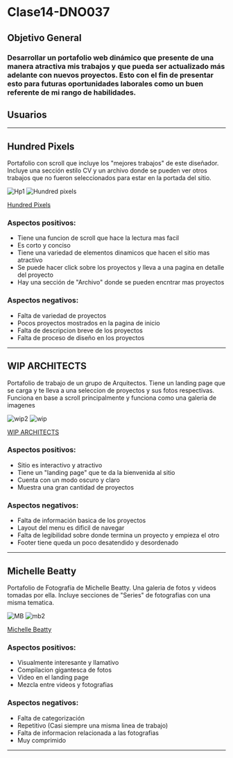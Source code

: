 # Clase14-DNO037

## Objetivo General
### Desarrollar un portafolio web dinámico que presente de una manera atractiva mis trabajos y que pueda ser actualizado más adelante con nuevos proyectos. Esto con el fin de presentar esto para futuras oportunidades laborales como un buen referente de mi rango de habilidades.

## Usuarios


____________________________________________________________________________________________________________________________________________________________________________

## Hundred Pixels

Portafolio con scroll que incluye los "mejores trabajos" de este diseñador. Incluye una sección estilo CV y un archivo donde se pueden ver otros trabajos que no fueron seleccionados para estar en la portada del sitio.

![Hp1](https://user-images.githubusercontent.com/75643049/172653114-d0f064b5-f879-424a-87cc-eb24b3bf7ab1.png)
![Hundred pixels](https://user-images.githubusercontent.com/75643049/172653132-37490921-a463-42b0-be59-6e1e8d191acd.png)


[Hundred Pixels](https://www.hundredpixels.com/)

### Aspectos positivos:
- Tiene una funcion de scroll que hace la lectura mas facil
- Es corto y conciso
- Tiene una variedad de elementos dinamicos que hacen el sitio mas atractivo
- Se puede hacer click sobre los proyectos y lleva a una pagina en detalle del proyecto
- Hay una sección de "Archivo" donde se pueden encntrar mas proyectos

### Aspectos negativos:
- Falta de variedad de proyectos
- Pocos proyectos mostrados en la pagina de inicio
- Falta de descripcion breve de los proyectos
- Falta de proceso de diseño en los proyectos

____________________________________________________________________________________________________________________________________________________________________________



## WIP ARCHITECTS

Portafolio de trabajo de un grupo de Arquitectos. Tiene un landing page que se carga y te lleva a una seleccion de proyectos y sus fotos respectivas. Funciona en base a scroll principalmente y funciona como una galeria de imagenes

![wip2](https://user-images.githubusercontent.com/75643049/172663393-f3ae40a3-cdc9-43dd-918b-469e8976761c.png)
![wip](https://user-images.githubusercontent.com/75643049/172663435-555972fa-0a4a-4434-9ef7-499ca32a6ccb.png)


[WIP ARCHITECTS](https://www.wip.com.gr/)

### Aspectos positivos:
- Sitio es interactivo y atractivo
- Tiene un "landing page" que te da la bienvenida al sitio
- Cuenta con un modo oscuro y claro
- Muestra una gran cantidad de proyectos

### Aspectos negativos:
- Falta de información basica de los proyectos
- Layout del menu es dificil de navegar
- Falta de legibilidad sobre donde termina un proyecto y empieza el otro
- Footer tiene queda un poco desatendido y desordenado


____________________________________________________________________________________________________________________________________________________________________________


## Michelle Beatty

Portafolio de Fotografía de Michelle Beatty. Una galeria de fotos y videos tomadas por ella. Incluye secciones de "Series" de fotografias con una misma tematica.

![MB](https://user-images.githubusercontent.com/75643049/172665271-c8293cd9-6150-45be-8f5e-29a30e55c9cd.png)
![mb2](https://user-images.githubusercontent.com/75643049/172665325-aafb09b9-3db9-46cb-a428-4b4532a29a11.png)

[Michelle Beatty](https://www.michellebeatty.com/)

### Aspectos positivos:
- Visualmente interesante y llamativo
- Compilacion gigantesca de fotos
- Video en el landing page
- Mezcla entre videos y fotografias

### Aspectos negativos:
- Falta de categorización
- Repetitivo (Casi siempre una misma linea de trabajo)
- Falta de informacion relacionada a las fotografias
- Muy comprimido


____________________________________________________________________________________________________________________________________________________________________________





